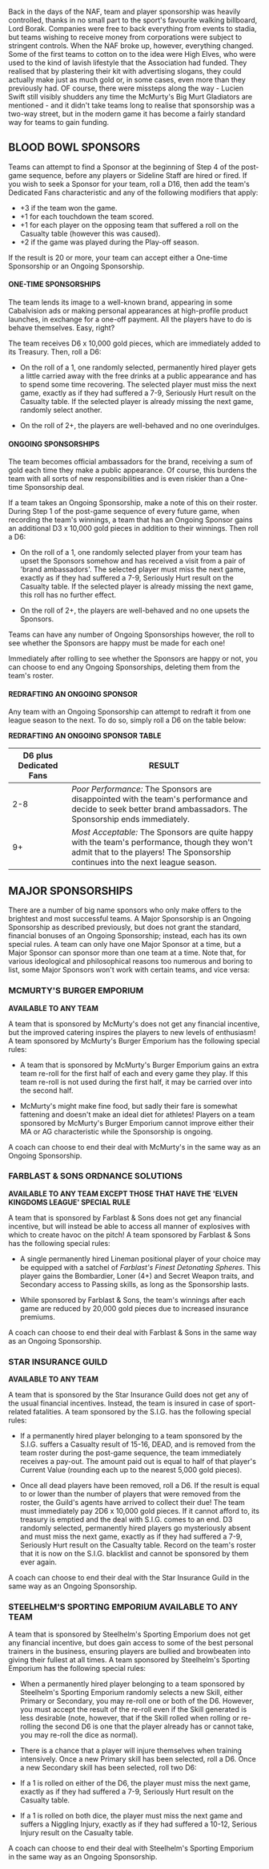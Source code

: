 Back in the days of the NAF, team and player sponsorship was heavily controlled, thanks in no small part to the sport's favourite walking billboard, Lord Borak. Companies were free to back everything from events to stadia, but teams wishing to receive money from corporations were subject to stringent controls. When the NAF broke up, however, everything changed. Some of the first teams to cotton on to the idea were High Elves, who were used to the kind of lavish lifestyle that the Association had funded. They realised that by plastering their kit with advertising slogans, they could actually make just as much gold or, in some cases, even more than they previously had. OF course, there were missteps along the way - Lucien Swift still visibly shudders any time the McMurty's Big Murt Gladiators are mentioned - and it didn't take teams long to realise that sponsorship was a two-way street, but in the modern game it has become a fairly standard way for teams to gain funding.

## BLOOD BOWL SPONSORS

Teams can attempt to find a Sponsor at the beginning of Step 4 of the post-game sequence, before any players or Sideline Staff are hired or fired. If you wish to seek a Sponsor for your team, roll a D16, then add the team's Dedicated Fans characteristic and any of the following modifiers that apply:

* +3 if the team won the game.
* +1 for each touchdown the team scored.
* +1 for each player on the opposing team that suffered a roll on the Casualty table (however this was caused).
* +2 if the game was played during the Play-off season.

If the result is 20 or more, your team can accept either a One-time Sponsorship or an Ongoing Sponsorship.

#### ONE-TIME SPONSORSHIPS
The team lends its image to a well-known brand, appearing in some Cabalvision ads or making personal appearances at high-profile product launches, in exchange for a one-off payment. All the players have to do is behave themselves. Easy, right?

The team receives D6 x 10,000 gold pieces, which are immediately added to its Treasury. Then, roll a D6:

* On the roll of a 1, one randomly selected, permanently hired player gets a little carried away with the free drinks at a public appearance and has to spend some time recovering. The selected player must miss the next game, exactly as if they had suffered a 7-9, Seriously Hurt result on the Casualty table. If the selected player is already missing the next game, randomly select another.

* On the roll of 2+, the players are well-behaved and no one overindulges.

#### ONGOING SPONSORSHIPS
The team becomes official ambassadors for the brand, receiving a sum of gold each time they make a public appearance. Of course, this burdens the team with all sorts of new responsibilities and is even riskier than a One-time Sponsorship deal.

If a team takes an Ongoing Sponsorship, make a note of this on their roster. During Step 1 of the post-game sequence of every future game, when recording the team's winnings, a team that has an Ongoing Sponsor gains an additional D3 x 10,000 gold pieces in addition to their winnings. Then roll a D6:

* On the roll of a 1, one randomly selected player from your team has upset the Sponsors somehow and has received a visit from a pair of 'brand ambassadors'. The selected player must miss the next game, exactly as if they had suffered a 7-9, Seriously Hurt result on the Casualty table. If the selected player is already missing the next game, this roll has no further effect.

* On the roll of 2+, the players are well-behaved and no one upsets the Sponsors.

Teams can have any number of Ongoing Sponsorships however, the roll to see whether the Sponsors are happy must be made for each one!

Immediately after rolling to see whether the Sponsors are happy or not, you can choose to end any Ongoing Sponsorships, deleting them from the team's roster.

#### REDRAFTING AN ONGOING SPONSOR
Any team with an Ongoing Sponsorship can attempt to redraft it from one league season to the next. To do so, simply roll a D6 on the table below:

**REDRAFTING AN ONGOING SPONSOR TABLE**

| D6 plus Dedicated Fans | RESULT                                                                                                                     |
|------------------------|----------------------------------------------------------------------------------------------------------------------------|
| 2-8                    | *Poor Performance:* The Sponsors are disappointed with the team's performance and decide to seek better brand ambassadors. The Sponsorship ends immediately. |
| 9+                     | *Most Acceptable:* The Sponsors are quite happy with the team's performance, though they won't admit that to the players! The Sponsorship continues into the next league season. |

## MAJOR SPONSORSHIPS

There are a number of big name sponsors who only make offers to the brightest and most successful teams. A Major Sponsorship is an Ongoing Sponsorship as described previously, but does not grant the standard, financial bonuses of an Ongoing Sponsorship; instead, each has its own special rules. A team can only have one Major Sponsor at a time, but a Major Sponsor can sponsor more than one team at a time. Note that, for various ideological and philosophical reasons too numerous and boring to list, some Major Sponsors won't work with certain teams, and vice versa:

### MCMURTY'S BURGER EMPORIUM
**AVAILABLE TO ANY TEAM**

A team that is sponsored by McMurty's does not get any financial incentive, but the improved catering inspires the players to new levels of enthusiasm! A team sponsored by McMurty's Burger Emporium has the following special rules:

* A team that is sponsored by McMurty's Burger Emporium gains an extra team re-roll for the first half of each and every game they play. If this team re-roll is not used during the first half, it may be carried over into the second half.

* McMurty's might make fine food, but sadly their fare is somewhat fattening and doesn't make an ideal diet for athletes! Players on a team sponsored by McMurty's Burger Emporium cannot improve either their MA or AG characteristic while the Sponsorship is ongoing. 

A coach can choose to end their deal with McMurty's in the same way as an Ongoing Sponsorship.

### FARBLAST & SONS ORDNANCE SOLUTIONS
**AVAILABLE TO ANY TEAM EXCEPT THOSE THAT HAVE THE 'ELVEN KINGDOMS LEAGUE' SPECIAL RULE**

A team that is sponsored by Farblast & Sons does not get any financial incentive, but will instead be able to access all manner of explosives with which to create havoc on the pitch! A team sponsored by Farblast & Sons has the following special rules:

* A single permanently hired Lineman positional player of your choice may be equipped with a satchel of *Farblast's Finest Detonating Spheres*. This player gains the Bombardier, Loner (4+) and Secret Weapon traits, and Secondary access to Passing skills, as long as the Sponsorship lasts.

* While sponsored by Farblast & Sons, the team's winnings after each game are reduced by 20,000 gold pieces due to increased insurance premiums.

A coach can choose to end their deal with Farblast & Sons in the same way as an Ongoing Sponsorship.

### STAR INSURANCE GUILD
**AVAILABLE TO ANY TEAM**

A team that is sponsored by the Star Insurance Guild does not get any of the usual financial incentives. Instead, the team is insured in case of sport-related fatalities. A team sponsored by the S.I.G. has the following special rules:

* If a permanently hired player belonging to a team sponsored by the S.I.G. suffers a Casualty result of 15-16, DEAD, and is removed from the team roster during the post-game sequence, the team immediately receives a pay-out. The amount paid out is equal to half of that player's Current Value (rounding each up to the nearest 5,000 gold pieces).

* Once all dead players have been removed, roll a D6. If the result is equal to or lower than the number of players that were removed from the roster, the Guild's agents have arrived to collect their due! The team must immediately pay 2D6 x 10,000 gold pieces. If it cannot afford to, its treasury is emptied and the deal with S.I.G. comes to an end. D3 randomly selected, permanently hired players go mysteriously absent and must miss the next game, exactly as if they had suffered a 7-9, Seriously Hurt result on the Casualty table. Record on the team's roster that it is now on the S.I.G. blacklist and cannot be sponsored by them ever again.

A coach can choose to end their deal with the Star Insurance Guild in the same way as an Ongoing Sponsorship.

### STEELHELM'S SPORTING EMPORIUM AVAILABLE TO ANY TEAM

A team that is sponsored by Steelhelm's Sporting Emporium does not get any financial incentive, but does gain access to some of the best personal trainers in the business, ensuring players are bullied and browbeaten into giving their fullest at all times. A team sponsored by Steelhelm's Sporting Emporium has the following special rules:

* When a permanently hired player belonging to a team sponsored by Steelhelm's Sporting Emporium randomly selects a new Skill, either Primary or Secondary, you may re-roll one or both of the D6. However, you must accept the result of the re-roll even if the Skill generated is less desirable (note, however, that if the Skill rolled when rolling or re-rolling the second D6 is one that the player already has or cannot take, you may re-roll the dice as normal).

* There is a chance that a player will injure themselves when training intensively. Once a new Primary skill has been selected, roll a D6. Once a new Secondary skill has been selected, roll two D6:

-  If a 1 is rolled on either of the D6, the player must miss the next game, exactly as if they had suffered a 7-9, Seriously Hurt result on the Casualty table.

-  If a 1 is rolled on both dice, the player must miss the next game and suffers a Niggling Injury, exactly as if they had suffered a 10-12, Serious Injury result on the Casualty table.

A coach can choose to end their deal with Steelhelm's Sporting Emporium in the same way as an Ongoing Sponsorship.
